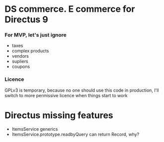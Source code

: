 # DS commerce. E commerce for Directus 9

### For MVP, let's just ignore

- taxes
- complex products
- vendors
- supliers
- coupons

### Licence

GPLv3 is temporary, because no one should use this code in production, I'll switch to more permissive
licence when things start to work

# Directus missing features

- ItemsService generics
- ItemsService.prototype.readbyQuery can return Record, why?
